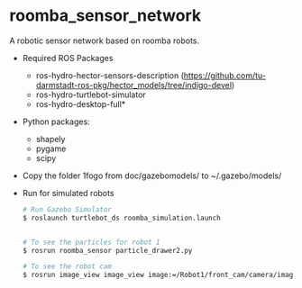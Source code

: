 roomba_sensor_network
=====================

A robotic sensor network based on roomba robots.

* Required ROS Packages
    - ros-hydro-hector-sensors-description (https://github.com/tu-darmstadt-ros-pkg/hector_models/tree/indigo-devel)
    - ros-hydro-turtlebot-simulator
    - ros-hydro-desktop-full*

* Python packages:
    - shapely
    - pygame
    - scipy

* Copy the folder 1fogo from doc/gazebomodels/ to ~/.gazebo/models/

* Run for simulated robots
    ```bash
    # Run Gazebo Simulator
    $ roslaunch turtlebot_ds roomba_simulation.launch


    # To see the particles for robot 1
    $ rosrun roomba_sensor particle_drawer2.py

    # To see the robot cam
    $ rosrun image_view image_view image:=/Robot1/front_cam/camera/image
    ```



